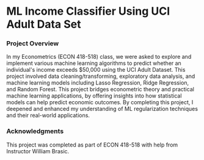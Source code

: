 # ML Income Classifier Using UCI Adult Data Set #

### Project Overview
In my Econometrics (ECON 418-518) class, we were asked to explore and implement various machine learning algorithms to predict whether an individual's income exceeds $50,000 using the UCI Adult Dataset. This project involved data cleaning/transforming, exploratory data analysis, and machine learning models including Lasso Regression, Ridge Regression, and Random Forest. This project bridges econometric theory and practical machine learning applications, by offering insights into how statistical models can help predict economic outcomes. By completing this project, I deepened and enhanced my understanding of ML regularization techniques and their real-world applications. 

### Acknowledgments 
This project was completed as part of ECON 418-518 with help from Instructor William Brasic.
